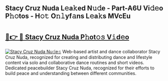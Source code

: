 ## Stacy Cruz Nuda L𝚎a𝚔ed N𝚞𝚍e - Part-A6U Vi𝚍𝚎o P𝚑𝚘tos - H𝚘𝚝 O𝚗𝚕yf𝚊ns L𝚎a𝚔s MVcEu

# <h2><a href="http://kfc4ig5.oniu.top/?m=Stacy+Cruz+Nuda">🔗👉 🔴 Stacy Cruz Nuda P𝚑ot𝚘𝚜 V𝚒d𝚎o</a></h2>

[![Stacy Cruz Nuda Nu𝚍e𝚜](https://i.imgur.com/0qMVB7G.gif)](http://kfc4ig5.oniu.top/?m=Stacy+Cruz+Nuda)
Web-based artist and dance collaborator Stacy Cruz Nuda, recognized for creating and distributing dance and lifestyle content via solo and collaborative dance routines and short videos. Dedicated peacebuilder Stacy Cruz Nuda, recognized for their efforts to build peace and understanding between different communities.  
